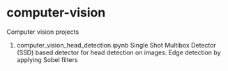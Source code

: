 # computer-vision
Computer vision projects
1. computer_vision_head_detection.ipynb
  Single Shot Multibox Detector (SSD) based detector for head detection on images.
  Edge detection by applying Sobel filters
  
